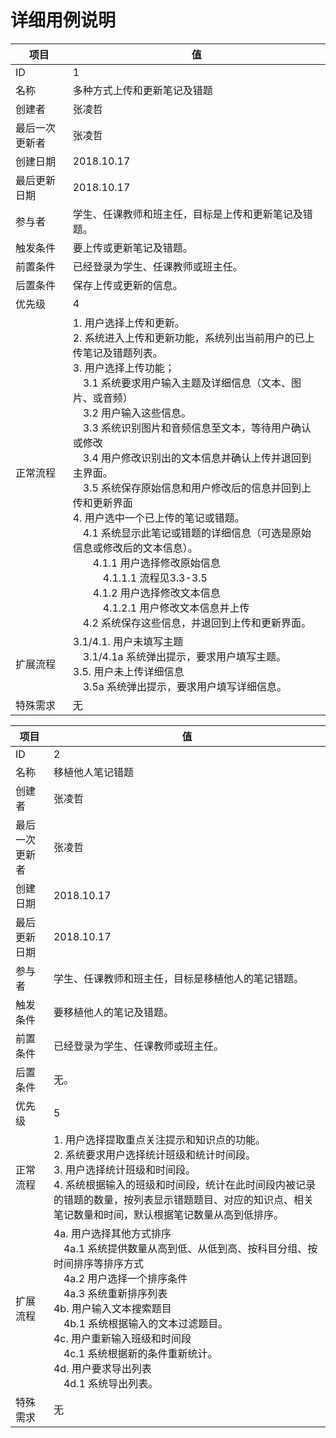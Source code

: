 # 详细用例说明

| 项目 | 值 |
| --- | --- |
| ID | 1 |
| 名称 | 多种方式上传和更新笔记及错题 |
| 创建者 | 张凌哲 |
| 最后一次更新者 | 张凌哲 |
| 创建日期 | 2018.10.17 |
| 最后更新日期 | 2018.10.17 |
| 参与者 | 学生、任课教师和班主任，目标是上传和更新笔记及错题。 |
| 触发条件 | 要上传或更新笔记及错题。 |
| 前置条件 | 已经登录为学生、任课教师或班主任。 |
| 后置条件 | 保存上传或更新的信息。 |
| 优先级 | 4 |
| 正常流程 | 1. 用户选择上传和更新。<br/>2. 系统进入上传和更新功能，系统列出当前用户的已上传笔记及错题列表。<br/>3. 用户选择上传功能；<br/>&emsp;3.1 系统要求用户输入主题及详细信息（文本、图片、或音频）<br/>&emsp;3.2 用户输入这些信息。<br/>&emsp;3.3 系统识别图片和音频信息至文本，等待用户确认或修改<br/>&emsp;3.4 用户修改识别出的文本信息并确认上传并退回到主界面。<br/>&emsp;3.5 系统保存原始信息和用户修改后的信息并回到上传和更新界面<br/>4. 用户选中一个已上传的笔记或错题。<br/>&emsp;4.1 系统显示此笔记或错题的详细信息（可选是原始信息或修改后的文本信息）。<br/>&emsp;&emsp;4.1.1 用户选择修改原始信息<br/>&emsp;&emsp;&emsp;4.1.1.1 流程见3.3-3.5<br/>&emsp;&emsp;4.1.2 用户选择修改文本信息<br/>&emsp;&emsp;&emsp;4.1.2.1 用户修改文本信息并上传<br/> &emsp;4.2 系统保存这些信息，并退回到上传和更新界面。 |
| 扩展流程 | 3.1/4.1. 用户未填写主题<br/>&emsp;3.1/4.1a 系统弹出提示，要求用户填写主题。<br/>3.5. 用户未上传详细信息<br/>&emsp;3.5a 系统弹出提示，要求用户填写详细信息。 |
| 特殊需求 | 无 |

| 项目 | 值 |
| --- | --- |
| ID | 2 |
| 名称 | 移植他人笔记错题 |
| 创建者 | 张凌哲 |
| 最后一次更新者 | 张凌哲 |
| 创建日期 | 2018.10.17 |
| 最后更新日期 | 2018.10.17 |
| 参与者 | 学生、任课教师和班主任，目标是移植他人的笔记错题。 |
| 触发条件 | 要移植他人的笔记及错题。 |
| 前置条件 | 已经登录为学生、任课教师或班主任。 |
| 后置条件 | 无。 |
| 优先级 | 5 |
| 正常流程 | 1. 用户选择提取重点关注提示和知识点的功能。<br/>2. 系统要求用户选择统计班级和统计时间段。<br/>3. 用户选择统计班级和时间段。<br/>4. 系统根据输入的班级和时间段，统计在此时间段内被记录的错题的数量，按列表显示错题题目、对应的知识点、相关笔记数量和时间，默认根据笔记数量从高到低排序。 |
| 扩展流程 | 4a. 用户选择其他方式排序<br/>&emsp;4a.1 系统提供数量从高到低、从低到高、按科目分组、按时间排序等排序方式<br/>&emsp;4a.2 用户选择一个排序条件<br/>&emsp;4a.3 系统重新排序列表<br/>4b. 用户输入文本搜索题目<br/>&emsp;4b.1 系统根据输入的文本过滤题目。<br/>4c. 用户重新输入班级和时间段<br/>&emsp;4c.1 系统根据新的条件重新统计。<br/>4d. 用户要求导出列表<br/>&emsp;4d.1 系统导出列表。 |
| 特殊需求 | 无 |
